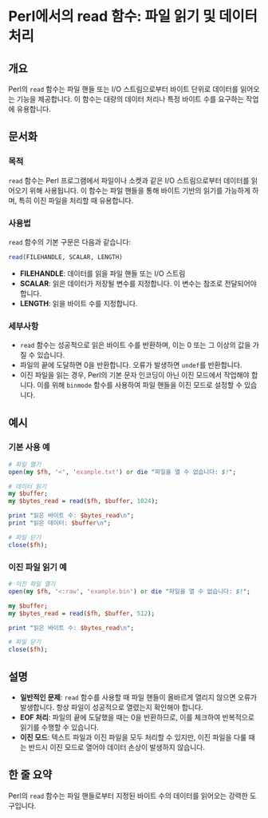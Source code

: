<!--
Meta Description: # Perl에서의 read 함수: 파일 읽기 및 데이터 처리 ## 개요 Perl의 `read` 함수는 파일 핸들 또는 I/O 스트림으로부터 바이트 단위로 데이터를 읽어오는 기능을 제공합니다. 이 함수는 대량의 데이터 처리나 특정 바이트 수를 요구하는 작업에 유용합니다....
Meta Keywords: read, 바이트, 함수는, 파일을, 데이터
-->

# Perl에서의 read 함수: 파일 읽기 및 데이터 처리

## 개요
Perl의 `read` 함수는 파일 핸들 또는 I/O 스트림으로부터 바이트 단위로 데이터를 읽어오는 기능을 제공합니다. 이 함수는 대량의 데이터 처리나 특정 바이트 수를 요구하는 작업에 유용합니다.

## 문서화
### 목적
`read` 함수는 Perl 프로그램에서 파일이나 소켓과 같은 I/O 스트림으로부터 데이터를 읽어오기 위해 사용됩니다. 이 함수는 파일 핸들을 통해 바이트 기반의 읽기를 가능하게 하며, 특히 이진 파일을 처리할 때 유용합니다.

### 사용법
`read` 함수의 기본 구문은 다음과 같습니다:

```perl
read(FILEHANDLE, SCALAR, LENGTH)
```

- **FILEHANDLE**: 데이터를 읽을 파일 핸들 또는 I/O 스트림
- **SCALAR**: 읽은 데이터가 저장될 변수를 지정합니다. 이 변수는 참조로 전달되어야 합니다.
- **LENGTH**: 읽을 바이트 수를 지정합니다.

### 세부사항
- `read` 함수는 성공적으로 읽은 바이트 수를 반환하며, 이는 0 또는 그 이상의 값을 가질 수 있습니다.
- 파일의 끝에 도달하면 0을 반환합니다. 오류가 발생하면 `undef`를 반환합니다.
- 이진 파일을 읽는 경우, Perl의 기본 문자 인코딩이 아닌 이진 모드에서 작업해야 합니다. 이를 위해 `binmode` 함수를 사용하여 파일 핸들을 이진 모드로 설정할 수 있습니다.

## 예시
### 기본 사용 예
```perl
# 파일 열기
open(my $fh, '<', 'example.txt') or die "파일을 열 수 없습니다: $!";

# 데이터 읽기
my $buffer;
my $bytes_read = read($fh, $buffer, 1024);

print "읽은 바이트 수: $bytes_read\n";
print "읽은 데이터: $buffer\n";

# 파일 닫기
close($fh);
```

### 이진 파일 읽기 예
```perl
# 이진 파일 열기
open(my $fh, '<:raw', 'example.bin') or die "파일을 열 수 없습니다: $!";

my $buffer;
my $bytes_read = read($fh, $buffer, 512);

print "읽은 바이트 수: $bytes_read\n";

# 파일 닫기
close($fh);
```

## 설명
- **일반적인 문제**: `read` 함수를 사용할 때 파일 핸들이 올바르게 열리지 않으면 오류가 발생합니다. 항상 파일이 성공적으로 열렸는지 확인해야 합니다.
- **EOF 처리**: 파일의 끝에 도달했을 때는 0을 반환하므로, 이를 체크하여 반복적으로 읽기를 수행할 수 있습니다.
- **이진 모드**: 텍스트 파일과 이진 파일을 모두 처리할 수 있지만, 이진 파일을 다룰 때는 반드시 이진 모드로 열어야 데이터 손상이 발생하지 않습니다.

## 한 줄 요약
Perl의 `read` 함수는 파일 핸들로부터 지정된 바이트 수의 데이터를 읽어오는 강력한 도구입니다.